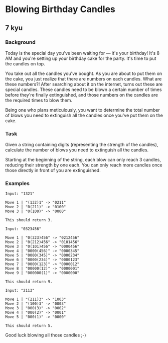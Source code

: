 # Blowing Birthday Candles
## 7 kyu

### Background

Today is the special day you've been waiting for — it's your birthday! It's 8 AM and you're setting up your birthday cake for the party. It's time to put the candles on top.

You take out all the candles you've bought. As you are about to put them on the cake, you just realize that there are numbers on each candles. What are these numbers?! After searching about it on the internet, turns out these are special candles. These candles need to be blown a certain number of times before they're finally extinguished, and those numbers on the candles are the required times to blow them.

Being one who plans meticulously, you want to determine the total number of blows you need to extinguish all the candles once you've put them on the cake.

### Task

Given a string containing digits (representing the strength of the candles), calculate the number of blows you need to extinguish all the candles.

Starting at the beginning of the string, each blow can only reach 3 candles, reducing their strength by one each. You can only reach more candles once those directly in front of you are extinguished.

### Examples
```
Input: "1321"

Move 1 | "(132)1" -> "0211"
Move 2 | "0(211)" -> "0100"
Move 3 | "0(100)" -> "0000"

This should return 3.
```

```
Input: "0323456"

Move 1 | "0(323)456" -> "0212456"
Move 2 | "0(212)456" -> "0101456"
Move 3 | "0(101)456" -> "0000456"
Move 4 | "0000(456)" -> "0000345"
Move 5 | "0000(345)" -> "0000234"
Move 6 | "0000(234)" -> "0000123"
Move 7 | "0000(123)" -> "0000012"
Move 8 | "00000(12)" -> "0000001"
Move 9 | "000000(1)" -> "0000000"

This should return 9.
```
```
Input: "2113"

Move 1 | "(211)3" -> "1003"
Move 2 | "(100)3" -> "0003"
Move 3 | "000(3)" -> "0002"
Move 4 | "000(2)" -> "0001"
Move 5 | "000(1)" -> "0000"

This should return 5.
```
Good luck blowing all those candles ;-)